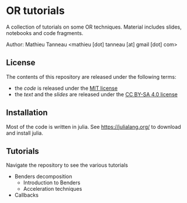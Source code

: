 # OR tutorials

A collection of tutorials on some OR techniques. Material includes slides, notebooks and code fragments.

Author: Mathieu Tanneau <mathieu [dot] tanneau [at] gmail [dot] com>
## License
The contents of this repository are released under the following terms:
* the _code_ is released under the [MIT license](https://mit-license.org/)
* the _text_ and the _slides_ are released under the [CC BY-SA 4.0 license](https://creativecommons.org/licenses/by-sa/4.0/)

## Installation

Most of the code is written in julia. See https://julialang.org/ to download and install julia.

## Tutorials

Navigate the repository to see the various tutorials

* Benders decomposition
  * Introduction to Benders
  * Acceleration techniques
* Callbacks
